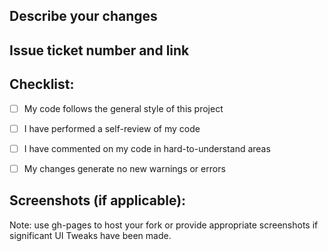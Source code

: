 ## Describe your changes

## Issue ticket number and link

## Checklist:

- [ ] My code follows the general style of this project
- [ ] I have performed a self-review of my code
- [ ] I have commented on my code in hard-to-understand areas
- [ ] My changes generate no new warnings or errors


## Screenshots (if applicable):


Note: use gh-pages to host your fork or provide appropriate screenshots if significant UI Tweaks have been made.
